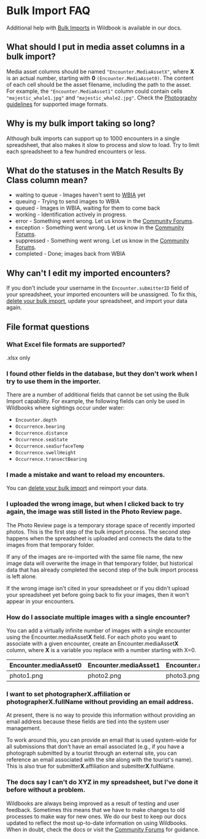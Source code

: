 # Bulk Import FAQ

Additional help with [Bulk Imports](../data/bulk-import-beta.md) in Wildbook is available in our docs.

## What should I put in media asset columns in a bulk import?

Media asset columns should be named `"Encounter.MediaAssetX"`, where **X** is an actual number, starting with **0** `(Encounter.MediaAsset0)`. The content of each cell should be the asset filename, including the path to the asset. For example, the `"Encounter.MediaAsset1"` column could contain cells `"majestic_whale1.jpg"` and `"majestic_whale2.jpg"`. Check the [Photography guidelines](../data/photography-guidelines.md) for supported image formats.

## Why is my bulk import taking so long?

Although bulk imports can support up to 1000 encounters in a single spreadsheet, that also makes it slow to process and slow to load. Try to limit each spreadsheet to a few hundred encounters or less.

## What do the statuses in the Match Results By Class column mean?

* waiting to queue - Images haven't sent to [WBIA](../introduction/index.md) yet
* queuing - Trying to send images to WBIA
* queued - Images in WBIA, waiting for them to come back
* working - Identification actively in progress.
* error - Something went wrong. Let us know in the [Community Forums](https://community.wildme.org/).
* exception - Something went wrong. Let us know in the [Community Forums](https://community.wildme.org/).
* suppressed - Something went wrong. Let us know in the [Community Forums](https://community.wildme.org/).
* completed - Done; images back from WBIA

## Why can't I edit my imported encounters?

If you don't include your username in the `Encounter.submitterID` field of your spreadsheet, your imported encounters will be unassigned. To fix this, [delete your bulk import](../data/bulk-import-beta.md#deleting-a-bulk-import), update your spreadsheet, and import your data again.

## File format questions

### What Excel file formats are supported?

.xlsx only

### I found other fields in the database, but they don't work when I try to use them in the importer.

There are a number of additional fields that cannot be set using the Bulk Import capability. For example, the following fields can only be used in Wildbooks where sightings occur under water:

* `Encounter.depth`
* `Occurrence.bearing`
* `Occurrence.distance`
* `Occurrence.seaState`
* `Occurrence.seaSurfaceTemp`
* `Occurrence.swellHeight`
* `Occurrence.transectBearing`

### I made a mistake and want to reload my encounters.

You can [delete your bulk import](../data/bulk-import-beta.md#deleting-a-bulk-import) and reimport your data.

### I uploaded the wrong image, but when I clicked back to try again, the image was still listed in the Photo Review page.

The Photo Review page is a temporary storage space of recently imported photos. This is the first step of the bulk import process. The second step happens when the spreadsheet is uploaded and connects the data to the images from that temporary folder.

If any of the images are re-imported with the same file name, the new image data will overwrite the image in that temporary folder, but historical data that has already completed the second step of the bulk import process is left alone.

If the wrong image isn't cited in your spreadsheet or if you didn't upload your spreadsheet yet before going back to fix your images, then it won't appear in your encounters.

### How do I associate multiple images with a single encounter?

You can add a virtually infinite number of images with a single encounter using the Encounter.mediaAsset**X** field. For each photo you want to associate with a given encounter, create an Encounter.mediaAsset**X** column, where **X** is a variable you replace with a number starting with X=0.

| Encounter.mediaAsset0 | Encounter.mediaAsset1 | Encounter.mediaAsset2 |
| --------------------- | --------------------- | --------------------- |
| photo1.png | photo2.png | photo3.png |

### I want to set photographerX.affiliation or photographerX.fullName without providing an email address.

At present, there is no way to provide this information without providing an email address because these fields are tied into the system user management.

To work around this, you can provide an email that is used system-wide for all submissions that don't have an email associated (e.g., if you have a photograph submitted by a tourist through an external site, you can reference an email associated with the site along with the tourist's name). This is also true for submitter**X**.affiliation and submitter**X**.fullName.

### The docs say I can't do XYZ in my spreadsheet, but I've done it before without a problem.

Wildbooks are always being improved as a result of testing and user feedback. Sometimes this means that we have to make changes to old processes to make way for new ones. We do our best to keep our docs updated to reflect the most up-to-date information on using Wildbooks. When in doubt, check the docs or visit the [Community Forums](https://community.wildme.org/) for guidance.
